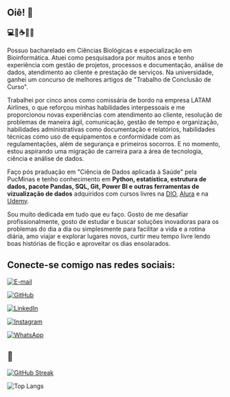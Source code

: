 ## Oiê! 👋

### 💻🥼☕🔬📖

Possuo bacharelado em Ciências Biológicas e especialização em Bioinformática. Atuei como pesquisadora por muitos anos e tenho experiência com gestão de projetos, processos e documentação, análise de dados, atendimento ao cliente e prestação de serviços. Na universidade, ganhei um concurso de melhores artigos de "Trabalho de Conclusão de Curso".

Trabalhei por cinco anos como comissária de bordo na empresa LATAM Airlines, o que reforçou minhas habilidades interpessoais e me proporcionou novas experiências com atendimento ao cliente, resolução de problemas de maneira ágil, comunicação, gestão de tempo e organização, habilidades administrativas como documentação e relatórios, habilidades técnicas como uso de equipamentos e conformidade com as regulamentações, além de segurança e primeiros socorros. E no momento, estou aspirando uma migração de carreira para a área de tecnologia, ciência e análise de dados.

Faço pós praduação em "Ciência de Dados aplicada à Saúde" pela PucMinas e tenho conhecimento em <b>Python, estatística, estrutura de dados, pacote Pandas, SQL, Git, Power BI e outras ferramentas de vizualização de dados</b> adquiridos com cursos livres na [DIO](https://web.dio.me/home), [Alura](https://www.alura.com.br/) e na [Udemy](https://www.udemy.com/pt/).

Sou muito dedicada em tudo que eu faço. Gosto de me desafiar profissionalmente, gosto de estudar e buscar soluções inovadoras para os problemas do dia a dia ou simplesmente para facilitar a vida e a rotina diária, amo viajar e explorar lugares novos, curtir meu tempo livre lendo boas histórias de ficção e aproveitar os dias ensolarados.

## Conecte-se comigo nas redes sociais: 

[![E-mail](https://img.shields.io/badge/-Email-FFF?style=for-the-badge&logo=microsoft-outlook&logoColor=007BFF)](mailto:jessicasilvacodes@gmail.com)

[![GitHub](https://img.shields.io/badge/GitHub-100000?style=for-the-badge&logo=github&logoColor=white)](https://github.com/jessicasilvacodes)

[![LinkedIn](https://img.shields.io/badge/LinkedIn-0077B5?style=for-the-badge&logo=linkedin&logoColor=white)](https://www.linkedin.com/in/sdsjessica/)

[![Instagram](https://img.shields.io/badge/-Instagram-%23E4405F?style=for-the-badge&logo=instagram&logoColor=white)](https://www.instagram.com/sds.jessica/)

[![WhatsApp](https://img.shields.io/badge/WhatsApp-25D366?style=for-the-badge&logo=whatsapp&logoColor=white)](https://wa.me/55+71+981948502)


## 🤍

[![GitHub Streak](https://streak-stats.demolab.com/?user=jessicasilvacodes&theme=nord&background=000&border=30A3DC&dates=FFF)](https://git.io/streak-stats)

![Top Langs](https://github-readme-stats-git-masterrstaa-rickstaa.vercel.app/api/top-langs/?username=jessicasilvacodes&bg_color=000&border_color=30A3DC&title_color=96A2B8&text_color=81a1c1)


<!--
**jessicasilvacodes/jessicasilvacodes** is a ✨ _special_ ✨ repository because its `README.md` (this file) appears on your GitHub profile.

Here are some ideas to get you started:

- 🔭 I’m currently working on ...
- 🌱 I’m currently learning ...
- 👯 I’m looking to collaborate on ...
- 🤔 I’m looking for help with ...
- 💬 Ask me about ...
- 📫 How to reach me: ...
- 😄 Pronouns: ...
- ⚡ Fun fact: ...
-->
